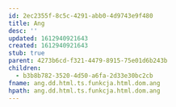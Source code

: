 ```yaml
---
id: 2ec2355f-8c5c-4291-abb0-4d9743e9f480
title: Ang
desc: ''
updated: 1612940921643
created: 1612940921643
stub: true
parent: 4273b6cd-f321-4479-8915-75e01d6b243b
children:
  - b3b8b782-3520-4d50-a6fa-2d33e30bc2cb
fname: ang.dd.html.ts.funkcja.html.dom.ang
hpath: ang.dd.html.ts.funkcja.html.dom.ang
---
```



